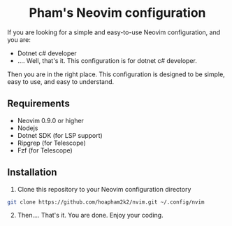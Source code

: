 <center> <h1> Pham's Neovim configuration </h1> </center>

If you are looking for a simple and easy-to-use Neovim configuration, and you are:
- Dotnet c# developer
- .... Well, that's it. This configuration is for dotnet c# developer.

Then you are in the right place. This configuration is designed to be simple, easy to use, and easy to understand.

## Requirements
- Neovim 0.9.0 or higher
- Nodejs
- Dotnet SDK (for LSP support)
- Ripgrep (for Telescope)
- Fzf (for Telescope)

## Installation
1. Clone this repository to your Neovim configuration directory
```bash
git clone https://github.com/hoapham2k2/nvim.git ~/.config/nvim
```

2. Then.... That's it. You are done. Enjoy your coding.

